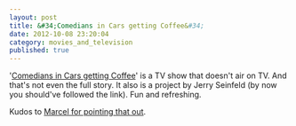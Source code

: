 ```yaml
---
layout: post
title: &#34;Comedians in Cars getting Coffee&#34;
date: 2012-10-08 23:20:04
category: movies_and_television
published: true
---
```


'[Comedians in Cars getting Coffee](http://comediansincarsgettingcoffee.com)' is a TV show that doesn't air on TV. And that's not even the full story. It also is a project by Jerry Seinfeld (by now you should've followed the link). Fun and refreshing.

Kudos to [Marcel for pointing that out](http://www.neunetz.com/2012/10/02/jerry-seinfelds-comedians-in-cars-getting-coffee/).